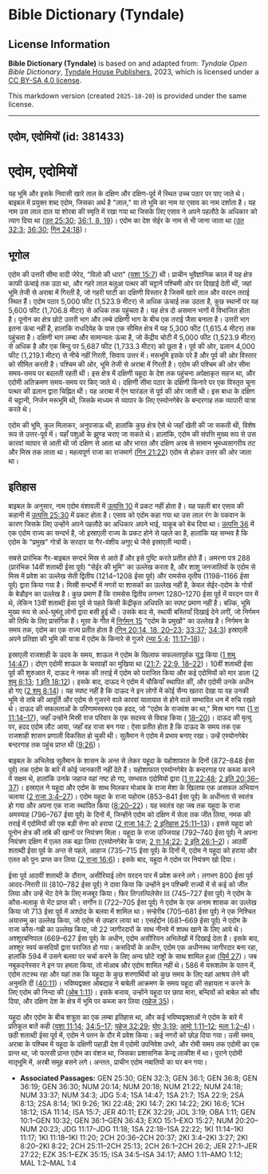 # Bible Dictionary (Tyndale)

## License Information

**Bible Dictionary (Tyndale)** is based on and adapted from: _Tyndale Open Bible Dictionary_, [Tyndale House Publishers](https://tyndaleopenresources.com/), 2023, which is licensed under a [CC BY-SA 4.0 license](https://creativecommons.org/licenses/by-sa/4.0/legalcode.en).

This markdown version (created `2025-10-20`) is provided under the same license.



--------------------------------

## एदोम, एदोमियों (id: 381433)

एदोम, एदोमियों
==============

यह भूमि और इसके निवासी खारे ताल के दक्षिण और दक्षिण\-पूर्व में स्थित उच्च पठार पर पाए जाते थे। बाइबल में प्रयुक्त शब्द एदोम, जिसका अर्थ है "लाल," या तो भूमि का नाम या एसाव का नाम दर्शाता है। यह नाम उस लाल दाल या शोरबा की स्मृति में रखा गया था जिसके लिए एसाव ने अपने पहलौठे के अधिकार को त्याग दिया था ([उत 25:30](https://ref.ly/Gen25:30); [36:1, 8, 19](https://ref.ly/Gen36:1,Gen36:8,Gen36:19))। एदोम का देश सेईर के नाम से भी जाना जाता था ([उत 32:3](https://ref.ly/Gen32:3); [36:30](https://ref.ly/Gen36:30); [गिन 24:18](https://ref.ly/Num24:18))।

भूगोल
-----

एदोम की उत्तरी सीमा वादी जेरेद, "विलो की धारा" ([यशा 15:7](https://ref.ly/Isa15:7)) थी। प्राचीन भूवैज्ञानिक काल में यह क्षेत्र काफी ऊंचाई तक उठा था, और गहरे लाल बलुआ पत्थर की चट्टानें पश्चिमी ओर पर दिखाई देती थीं, जहां भूमि तेजी से अराबा में गिरती है, जो गहरी घाटी का दक्षिणी विस्तार है जिसमें खारे ताल और यरदन तराई स्थित हैं। एदोम पठार 5,000 फीट (1,523\.9 मीटर) से अधिक ऊंचाई तक उठता है, कुछ स्थानों पर यह 5,600 फीट (1,706\.8 मीटर) से अधिक तक पहुंचता है। यह क्षेत्र दो असमान भागों में विभाजित होता है। पूनोन का क्षेत्र छोटे उत्तरी भाग और लम्बे दक्षिणी भाग के बीच एक तराई जैसा बनाता है। उत्तरी भाग इतना ऊंचा नहीं है, हालांकि राधदियेह के पास एक सीमित क्षेत्र में यह 5,300 फीट (1,615\.4 मीटर) तक पहुंचता है। दक्षिणी भाग लम्बा और सामान्यतः ऊंचा है, जो केंद्रीय चोटी में 5,000 फीट (1,523\.9 मीटर) से अधिक है और एक बिन्दु पर 5,687 फीट (1,733\.3 मीटर) को छूता है। पूर्व की ओर, ढलान 4,000 फीट (1,219\.1 मीटर) से नीचे नहीं गिरती, सिवाय उत्तर में। मरूभूमि इसके परे है और पूर्व की ओर विस्तार को सीमित करती है। पश्चिम की ओर, भूमि तेजी से अराबा में गिरती है। एदोम की पश्चिम की ओर सीमा समय\-समय पर बदलती रहती थी। इस क्षेत्र में दक्षिणी यहूदा के देश तक पहुंचना अपेक्षाकृत सहज था, और एदोमी अतिक्रमण समय\-समय पर किए जाते थे। दक्षिणी सीमा पठार के दक्षिणी किनारे पर एक विस्तृत चूना पत्थर की ढलान द्वारा चिह्नित थी। यह अराबा में ऐन घारंडल से पूर्व की ओर जाती थी। इस बाधा के दक्षिण में चट्टानी, निर्जन मरूभूमि थी, जिसके माध्यम से व्यापार के लिए एस्योनगेबेर के बन्दरगाह तक व्यापारी यात्रा करते थे।

एदोम की भूमि, कुल मिलाकर, अनुपजाऊ थी, हालांकि कुछ क्षेत्र ऐसे थे जहाँ खेती की जा सकती थी, विशेष रूप से उत्तर\-पूर्व में। यहाँ पशुओं के झुण्ड चराए जा सकते थे। हालांकि, एदोम की संपत्ति मुख्य रूप से उस कारवां व्यापार से आती थी जो दक्षिण से आता था और भारत और दक्षिण अरब से सामान भूमध्यसागरीय तट और मिस्र तक लाता था। महत्वपूर्ण राजा का राजमार्ग ([गिन 21:22](https://ref.ly/Num21:22)) एदोम से होकर उत्तर की ओर जाता था।

इतिहास
------

बाइबल के अनुसार, नाम एदोम वंशावली में [उत्पत्ति 10](https://ref.ly/Gen10:1-Gen10:32) में प्रकट नहीं होता है। यह पहली बार एसाव की कहानी में [उत्पत्ति 25:30](https://ref.ly/Gen25:30) में प्रकट होता है। एसाव को एदोम कहा गया था उस लाल रंग के पकवान के कारण जिसके लिए उन्होंने अपने पहलौठे का अधिकार अपने भाई, याकूब को बेच दिया था। [उत्पत्ति 36](https://ref.ly/Gen36:1-Gen36:43) में एक एदोम राज्य का सन्दर्भ है, जो इस्राएली राज्य के प्रकट होने से पहले का है, हालांकि यह सम्भव है कि एदोम के "प्रमुख" गोत्रों के सरदार या गैर\-वंशीय अगुए थे जैसे इस्राएली न्यायी।

सबसे प्रारंभिक गैर\-बाइबल सन्दर्भ मिस्र से आते हैं और इसे पुष्टि करते प्रतीत होते हैं। अमरना पत्र 288 (प्रारंभिक 14वीं शताब्दी ईसा पूर्व) "सेईर की भूमि" का उल्लेख करता है, और शाशु जनजातियों के एदोम से मिस्र में प्रवेश का उल्लेख सेती द्वितीय (1214–1208 ईसा पूर्व) और रामसेस तृतीय (1198–1166 ईसा पूर्व) द्वारा किया गया है। मिस्री सन्दर्भो में नगरों या शासकों का उल्लेख नहीं है, केवल सेईर\-एदोम के गोत्रों के बेडौइन का उल्लेख है। कुछ प्रमाण हैं कि रामसेस द्वितीय लगभग 1280–1270 ईसा पूर्व में यरदन पार में थे, लेकिन 13वीं शताब्दी ईसा पूर्व से पहले किसी केंद्रीकृत अधिपति का स्पष्ट प्रमाण नहीं है। बल्कि, भूमि मुख्य रूप से अर्ध\-घुमंतू लोगों द्वारा बसी हुई थी। उसके बाद से, स्थायी बस्तियाँ दिखाई देने लगीं, जो निर्गमन की तिथि के लिए प्रासंगिक है। मूसा के गीत में [निर्गमन 15](https://ref.ly/Exod15:1-Exod15:27) "एदोम के प्रमुखों" का उल्लेख है। निर्गमन के समय तक, एदोम का एक राज्य प्रतीत होता है ([गिन 20:14, 18, 20–23](https://ref.ly/Num20:14,Num20:18,Num20:20-Num20:23); [33:37](https://ref.ly/Num33:37); [34:3](https://ref.ly/Num34:3)) इस्राएली अपने प्रतिज्ञा की भूमि की यात्रा में एदोम के किनारे से गुजरे ([न्या 5:4](https://ref.ly/Judg5:4); [11:17–18](https://ref.ly/Judg11:17-Judg11:18))।

  
इस्राएली राजशाही के उदय के समय, शाऊल ने एदोम के खिलाफ सफलतापूर्वक युद्ध किया ([1 शमू 14:47](https://ref.ly/1Sam14:47))। दोएग एदोमी शाऊल के चरवाहों का मुखिया था ([21:7](https://ref.ly/1Sam21:7); [22:9, 18–22](https://ref.ly/1Sam22:9,1Sam22:18-1Sam22:22))। 10वीं शताब्दी ईसा पूर्व की शुरुआत में, दाऊद ने नमक की तराई में एदोम को पराजित किया और कई एदोमियों को मार डाला ([2 शमू 8:13](https://ref.ly/2Sam8:13); [1 इति 18:12](https://ref.ly/1Chr18:12))। इसके बाद, दाऊद ने एदोम में चौकियाँ स्थापित कीं, और एदोमी उनके अधीन हो गए ([2 शमू 8:14](https://ref.ly/2Sam8:14))। यह स्पष्ट नहीं है कि दाऊद ने इन लोगों में कोई सैन्य खतरा देखा या वह उनकी भूमि से तांबे की आपूर्ति और एदोम से गुजरने वाले कारवां यातायात से होने वाले सम्भावित धन में रुचि रखते थे। दाऊद की सफलताओं के परिणामस्वरूप एक हदद, जो "एदोम के राजवंश का था," मिस्र भाग गया ([1 रा 11:14–17](https://ref.ly/1Kgs11:14-1Kgs11:17)), जहाँ उन्होंने मिस्री राज परिवार के एक सदस्य से विवाह किया ( [18–20](https://ref.ly/1Kgs11:18-1Kgs11:20))। दाऊद की मृत्यु पर, हदद एदोम लौट आया, जहाँ वह राजा बन गया। ऐसा प्रतीत होता है कि दाऊद के समय तक एक राजशाही शासन प्रणाली विकसित हो चुकी थी। सुलैमान ने एदोम में प्रभाव बनाए रखा। उन्हें एस्योनगेबेर बन्दरगाह तक पहुंच प्राप्त थी ([9:26](https://ref.ly/1Kgs9:26))।

बाइबल के अभिलेख सुलैमान के शासन के अन्त से लेकर यहूदा के यहोशाफात के दिनों (872–848 ईसा पूर्व) तक एदोम के बारे में कोई जानकारी नहीं देते हैं। यहोशाफात एस्योनगेबेर के बन्दरगाह पर कब्जा करने में सक्षम थे, हालांकि उनके जहाज वहां नष्ट हो गए, सम्भवतः एदोमियों द्वारा ([1 रा 22:48](https://ref.ly/1Kgs22:48); [2 इति 20:36–37](https://ref.ly/2Chr20:36-2Chr20:37))। इस्राएल ने यहूदा और एदोम के साथ मिलकर मोआब के राजा मेशा के खिलाफ एक असफल अभियान चलाया ([2 राजा 3:4–27](https://ref.ly/2Kgs3:4-2Kgs3:27))। एदोम यहूदा के राजा यहोराम (853–841 ईसा पूर्व) के अधीनता से स्वतंत्र हो गया और अपना एक राजा स्थापित किया ([8:20–22](https://ref.ly/2Kgs8:20-2Kgs8:22))। यह स्वतंत्र रहा जब तक यहूदा के राजा अमस्याह (796–767 ईसा पूर्व) के दिनों में, जिन्होंने एदोम को दक्षिण में सेला तक जीत लिया, नमक की तराई में एदोमियों की एक बड़ी सेना को हराया ([2 राजा 14:7](https://ref.ly/2Kgs14:7); [2 इतिहास 25:11–13](https://ref.ly/2Chr25:11-2Chr25:13))। इससे यहूदा को पूनोन क्षेत्र की तांबे की खानों पर नियंत्रण मिला। यहूदा के राजा उज्जियाह (792–740 ईसा पूर्व) ने अपना नियंत्रण दक्षिण में एलत तक बढ़ा लिया (एस्योनगेबेर के पास; [2 रा 14:22](https://ref.ly/2Kgs14:22); [2 इति 26:1–2](https://ref.ly/2Chr26:1-2Chr26:2))। आठवीं शताब्दी ईसा पूर्व के अन्त से पहले, आहाज (735–715 ईसा पूर्व) के दिनों में, एदोम ने यहूदा को हराया और एलत को पुनः प्राप्त कर लिया ([2 राजा 16:6](https://ref.ly/2Kgs16:6))। इसके बाद, यहूदा ने एदोम पर नियंत्रण खो दिया।

ईसा पूर्व आठवीं शताब्दी के दौरान, असीरियाई लोग यरदन पार में प्रवेश करने लगे। लगभग 800 ईसा पूर्व आदद\-निरारी III (810–782 ईसा पूर्व) ने दावा किया कि उन्होंने इन पश्चिमी राज्यों में से कई को जीत लिया और उन्हें भेंट देने के लिए मजबूर किया। फिर तिग्लत्पिलेसेर III (745–727 ईसा पूर्व) ने एदोम के कौस\-मलाकु से भेंट प्राप्त की। सर्गोन II (722–705 ईसा पूर्व) ने एदोम के एक अनाम शासक का उल्लेख किया जो 713 ईसा पूर्व में अश्दोद के बलवा में शामिल था। सन्हेरीब (705–681 ईसा पूर्व) ने एक निश्चित अयारम्मु का उल्लेख किया, जो एदोम से उपहार लाया था। एसर्हद्दोन (681–669 ईसा पूर्व) ने एदोम के राजा कौस\-गब्री का उल्लेख किया, जो 22 जागीरदारों के साथ नीनवे में शपथ खाने के लिए आये थे। अश्शूरबनिपाल (669–627 ईसा पूर्व) के अधीन, एदोम असीरियन अभिलेखों में दिखाई देता है। इसके बाद, अश्शूर स्वयं कसदियों द्वारा पराजित हो गया। कसदियों के अधीन, एदोम एक अधीनस्थ जागीरदार बना रहा, हालांकि 594 में उसने बलवा पर चर्चा करने के लिए अन्य छोटे राष्ट्रों के साथ शामिल हुआ ([यिर्म 27](https://ref.ly/Jer27:1-Jer27:22))। जब नबूकदनेस्सर ने इन पर हमला किया, तो मोआब और एदोम शामिल नहीं थे। 586 में यरूशलेम के पतन में, एदोम तटस्थ रहा और यहां तक कि यहूदा के कुछ शरणार्थियों को कुछ समय के लिए वहां आश्रय लेने की अनुमति दी ([40:11](https://ref.ly/Jer40:11))। भविष्यद्वक्ता ओबद्याह ने बाबेली आक्रमण के समय यहूदा की सहायता न करने के लिए एदोम की निन्दा की ([ओब 1:11](https://ref.ly/Obad1:11))। इसके बजाय, उन्होंने यहूदा पर छापा मारा, बन्दियों को बाबेल को सौंप दिया, और दक्षिण देश के क्षेत्र में भूमि पर कब्जा कर लिया ([यहेज 35](https://ref.ly/Ezek35:1-Ezek35:15))।

यहूदा और एदोम के बीच शत्रुता का एक लम्बा इतिहास था, और कई भविष्यद्वक्ताओं ने एदोम के बारे में प्रतिकूल बातें कही ([यशा 11:14](https://ref.ly/Isa11:14); [34:5–17](https://ref.ly/Isa34:5-Isa34:17); [यहेज 32:29](https://ref.ly/Ezek32:29); [योए 3:19](https://ref.ly/Joel3:19); [आमो 1:11–12](https://ref.ly/Amos1:11-Amos1:12); [मला 1:2–4](https://ref.ly/Mal1:2-Mal1:4))। छठी शताब्दी ईसा पूर्व में, एदोम ने पतन के दौर में प्रवेश किया। कई नगरों को छोड़ दिया गया। उसी समय, अराबा के पश्चिम में यहूदा के दक्षिणी पहाड़ी देश में एदोमी उपनिवेश उभरे, और रोमी समय तक एदोमी का एक प्रान्त था, जो फारसी प्रान्त एदोम का वंशज था, जिसका प्रशासनिक केन्द्र लाकीश में था। पुराने एदोमी मातृभूमि में, अरबी समूह बसने लगे। अन्ततः, प्राचीन एदोम नबातियों का घर बन गया।

* **Associated Passages:** GEN 25:30; GEN 32:3; GEN 36:1; GEN 36:8; GEN 36:19; GEN 36:30; NUM 20:14; NUM 20:18; NUM 21:22; NUM 24:18; NUM 33:37; NUM 34:3; JDG 5:4; 1SA 14:47; 1SA 21:7; 1SA 22:9; 2SA 8:13; 2SA 8:14; 1KI 9:26; 1KI 22:48; 2KI 14:7; 2KI 14:22; 2KI 16:6; 1CH 18:12; ISA 11:14; ISA 15:7; JER 40:11; EZK 32:29; JOL 3:19; OBA 1:11; GEN 10:1–GEN 10:32; GEN 36:1–GEN 36:43; EXO 15:1–EXO 15:27; NUM 20:20–NUM 20:23; JDG 11:17–JDG 11:18; 1SA 22:18–1SA 22:22; 1KI 11:14–1KI 11:17; 1KI 11:18–1KI 11:20; 2CH 20:36–2CH 20:37; 2KI 3:4–2KI 3:27; 2KI 8:20–2KI 8:22; 2CH 25:11–2CH 25:13; 2CH 26:1–2CH 26:2; JER 27:1–JER 27:22; EZK 35:1–EZK 35:15; ISA 34:5–ISA 34:17; AMO 1:11–AMO 1:12; MAL 1:2–MAL 1:4

